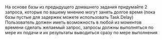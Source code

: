 На основе базы из предыдущего домашнего задания придумайте 2 запроса, которые по вашему мнению могут занять долгое время (пока базы пустые для задержек можете использовать Task.Delay)
Пользователь должен иметь возможность в любой из моментов времени сделать желаемый запрос, запросы должны выполняться по мере их подачи и их результаты выводиться сразу по мере выполнения
